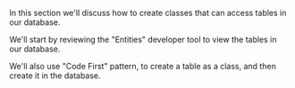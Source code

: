 ﻿In this section we'll discuss how to create classes that can access tables in our database.

We'll start by reviewing the "Entities" developer tool to view the tables in our database.

We'll also use "Code First" pattern, to create a table as a class, and then create it in the database.
